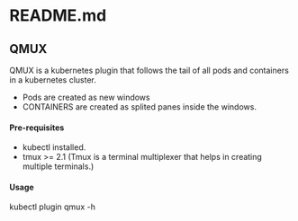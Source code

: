# README.md

## QMUX

QMUX is a kubernetes plugin that follows the tail of all pods and containers in a kubernetes cluster.
* Pods are created as new windows
* CONTAINERS are created as splited panes inside the windows.

#### Pre-requisites
* kubectl installed.
* tmux >= 2.1
(Tmux is a terminal multiplexer that helps in creating multiple terminals.)

#### Usage
kubectl plugin qmux -h
